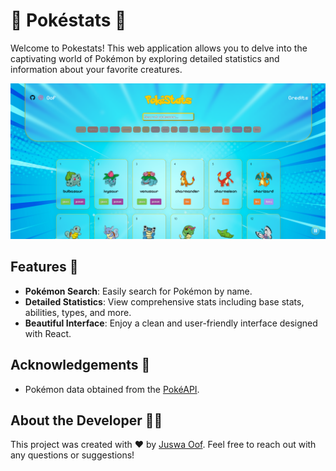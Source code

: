 # 🌟 Pokéstats 🌟

Welcome to Pokestats! This web application allows you to delve into the captivating world of Pokémon by exploring detailed statistics and information about your favorite creatures.

![Pokestats Screenshot](screenshot.png)

## Features 🎉

- **Pokémon Search**: Easily search for Pokémon by name.
- **Detailed Statistics**: View comprehensive stats including base stats, abilities, types, and more.
- **Beautiful Interface**: Enjoy a clean and user-friendly interface designed with React.


## Acknowledgements 🙏

- Pokémon data obtained from the <a href="https://pokeapi.co/" target="_blank">PokéAPI</a>.


## About the Developer 👨‍💻

This project was created with ❤️ by <a href="https://juswaoof.github.io/Portfolio-2022/" target="_blank">Juswa Oof</a>. Feel free to reach out with any questions or suggestions!

